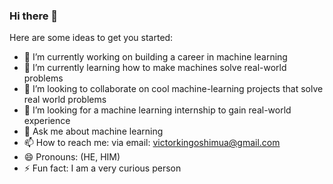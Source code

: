 ### Hi there 👋


Here are some ideas to get you started:

- 🔭 I’m currently working on building a career in machine learning
- 🌱 I’m currently learning how to make machines solve real-world problems 
- 👯 I’m looking to collaborate on cool machine-learning projects that solve real world problems
- 🤔 I’m looking for a machine learning internship to gain real-world experience
- 💬 Ask me about machine learning
- 📫 How to reach me: via email: victorkingoshimua@gmail.com
- 😄 Pronouns: (HE, HIM)
- ⚡ Fun fact: I am a very curious person 
  
